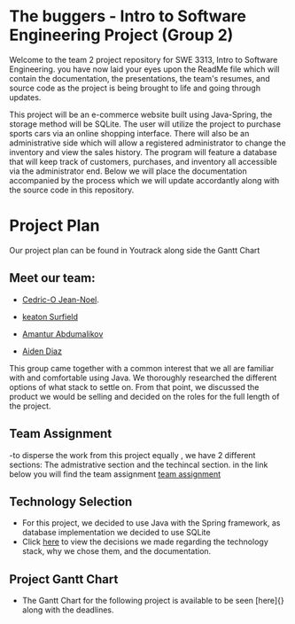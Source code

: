 # **The buggers - Intro to Software Engineering Project (Group 2)**

Welcome to the team 2 project repository for SWE 3313, Intro to Software Engineering. you have now laid your eyes upon the ReadMe file which will contain the documentation, the presentations, the team's resumes, and source code as the project is being brought to life and going through updates. 

This project will be an e-commerce website built using Java-Spring, the storage method will be SQLite.
The user will utilize the project to purchase sports cars via an online shopping interface. 
There will also be an administrative side which will allow a registered administrator to change the inventory and view the sales history.
The program will feature a database that will keep track of customers, purchases, and inventory all accessible via the administrator end.
Below we will place the documentation accompanied by the process which we will update accordantly along with the source code in this repository.


# **Project Plan**
Our project plan can be found in Youtrack along side the Gantt Chart 

## Meet our team: 
 - [Cedric-O Jean-Noel](/Resumes/Cedric_resume.md).


 - [keaton Surfield](/Resumes/Keaton_Resume.md)


  - [Amantur Abdumalikov](/Resumes/Amantur'sResume.md)


 - [Aiden Diaz](/Aiden_resume.md)

   
This group came together with a common interest that we all are familiar with and comfortable using Java.
We thoroughly researched the different options of what stack to settle on. 
From that point, we discussed the product we would be selling and decided on the roles for the full length of the
project.
## Team Assignment 
-to disperse the work from this project equally , we have 2 different sections: The admistrative section and the techincal section. in the link below you will find the team assignment
[team assignment](Team_Assignments.md)

## **Technology Selection**


- For this project, we decided to use Java with the Spring framework, as database implementation we decided to use SQLite
- Click [here](/technologyRequirements.md) to view the decisions we made regarding the technology stack, why we chose them, and the documentation.

## **Project Gantt Chart**
- The Gantt Chart for the following project is available to be seen [here]{} along with the deadlines.


